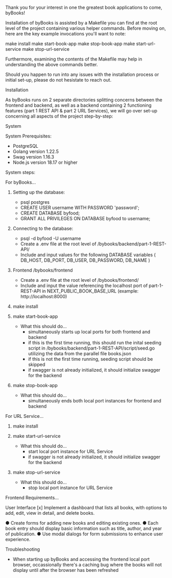 Thank you for your interest in one the greatest book applications to come, byBooks!

Installation of byBooks is assisted by a Makefile you can find at the root level of the project containing various helper commands. Before moving on, here are the key example invocations you'll want to note: 

make install
make start-book-app
make stop-book-app
make start-url-service
make stop-url-service

Furthermore, examining the contents of the Makefile may help in understanding the above commands better.

Should you happen to run into any issues with the installation process or initial set-up, please do not hesistate to reach out. 

Installation

As byBooks runs on 2 separate directories splitting concerns between the frontend and backend, as well as a backend containing 2 functioning features (part 1 REST API & part 2 URL Services), we will go over set-up concerning all aspects of the project step-by-step:

System

System Prerequisites:

- PostgreSQL
- Golang version 1.22.5
- Swag version 1.16.3
- Node.js version 18.17 or higher

System steps: 

For byBooks...

1. Setting up the database:
    - psql postgres
    - CREATE USER username WITH PASSWORD 'password';
    - CREATE DATABASE byfood;
    - GRANT ALL PRIVILEGES ON DATABASE byfood to username;

2. Connecting to the database: 
    - psql -d byfood -U username
    - Create a .env file at the root level of /bybooks/backend/part-1-REST-API/
    - Include and input values for the following DATABASE variables 
        ( DB_HOST, DB_PORT, DB_USER, DB_PASSWORD, DB_NAME )

3. Frontend /bybooks/frontend
    - Create a .env file at the root level of /bybooks/frontend/
    - Include and input the value referencing the localhost port of part-1-REST-API in NEXT_PUBLIC_BOOK_BASE_URL (example: http://localhost:8000)

4. make install

5. make start-book-app
    - What this should do...
        - simultaneously starts up local ports for both frontend and backend
        - if this is the first time running, this should run the inital seeding script in /bybooks/backend/part-1-REST-API/script/seed.go utilizing the data from the parallel file books.json
        - if this is not the first time running, seeding script should be skipped
        - if swagger is not already initialized, it should initialize swagger for the backend

6. make stop-book-app
    - What this should do...
        - simultaneously ends both local port instances for frontend and backend


For URL Service...

1. make install

2. make start-url-service
    - What this should do...
        - start local port instance for URL Service
        - if swagger is not already initialized, it should initialize swagger for the backend

3. make stop-url-service
    - What this should do...
        - stop local port instance for URL Service


Frontend Requirements...

User Interface
[x] Implement a dashboard that lists all books, with options to add, edit, view in detail, and
delete books.


● Create forms for adding new books and editing existing ones.
● Each book entry should display basic information such as title, author, and year of
publication.
● Use modal dialogs for form submissions to enhance user experience.



Troubleshooting

- When starting up byBooks and accessing the frontend local port browser, occassionally there's a caching bug where the books will not display until after the browser has been refreshed